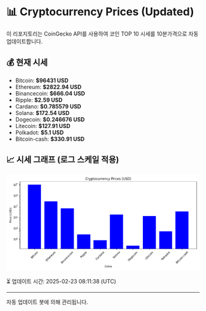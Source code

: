 
# 📊 Cryptocurrency Prices (Updated)

이 리포지토리는 CoinGecko API를 사용하여 코인 TOP 10 시세를 10분가격으로 자동 업데이트합니다.

## 💰 현재 시세
- Bitcoin: **$96431 USD**
- Ethereum: **$2822.94 USD**
- Binancecoin: **$666.04 USD**
- Ripple: **$2.59 USD**
- Cardano: **$0.785579 USD**
- Solana: **$172.54 USD**
- Dogecoin: **$0.246676 USD**
- Litecoin: **$127.91 USD**
- Polkadot: **$5.1 USD**
- Bitcoin-cash: **$330.91 USD**

## 📈 시세 그래프 (로그 스케일 적용)
![Crypto Prices](crypto_prices.png)

⏳ 업데이트 시간: 2025-02-23 08:11:38 (UTC)

---
자동 업데이트 봇에 의해 관리됩니다.
